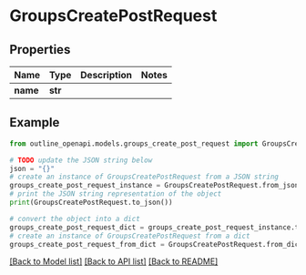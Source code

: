 # GroupsCreatePostRequest


## Properties

Name | Type | Description | Notes
------------ | ------------- | ------------- | -------------
**name** | **str** |  | 

## Example

```python
from outline_openapi.models.groups_create_post_request import GroupsCreatePostRequest

# TODO update the JSON string below
json = "{}"
# create an instance of GroupsCreatePostRequest from a JSON string
groups_create_post_request_instance = GroupsCreatePostRequest.from_json(json)
# print the JSON string representation of the object
print(GroupsCreatePostRequest.to_json())

# convert the object into a dict
groups_create_post_request_dict = groups_create_post_request_instance.to_dict()
# create an instance of GroupsCreatePostRequest from a dict
groups_create_post_request_from_dict = GroupsCreatePostRequest.from_dict(groups_create_post_request_dict)
```
[[Back to Model list]](../README.md#documentation-for-models) [[Back to API list]](../README.md#documentation-for-api-endpoints) [[Back to README]](../README.md)


